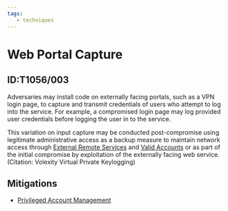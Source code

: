 ```yaml
---
tags:
   - techniques
---
```

# Web Portal Capture
## ID:T1056/003
Adversaries may install code on externally facing portals, such as a VPN login page, to capture and transmit credentials of users who attempt to log into the service. For example, a compromised login page may log provided user credentials before logging the user in to the service.

This variation on input capture may be conducted post-compromise using legitimate administrative access as a backup measure to maintain network access through [External Remote Services](/mitre/techniques/T1133) and [Valid Accounts](/mitre/techniques/T1078) or as part of the initial compromise by exploitation of the externally facing web service.(Citation: Volexity Virtual Private Keylogging)
## Mitigations
* [Privileged Account Management](/mitre/mitigations/M1026)
